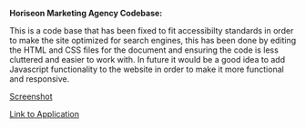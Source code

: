 **Horiseon Marketing Agency Codebase:**

This is a code base that has been fixed to fit accessibilty standards in order to make the site optimized for search engines, this has been done by editing the HTML and CSS files for the document and ensuring the code is less cluttered and easier to work with. 
In future it would be a good idea to add Javascript functionality to the website in order to make it more functional and responsive.

[Screenshot](main/assets/Screenshot/Horiseon-full-site-screen-shot-ideal.png)

[Link to Application](https://wormlippedstrombie.github.io/Horiseon/)
